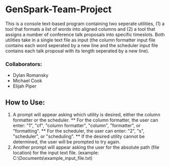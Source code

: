 # GenSpark-Team-Project
This is a console text-based program containing two seperate utilities, (1) a tool that formats a list of words into aligned columns and (2) a tool that assigns a number of conference talk proposals into specific timeslots. Both utilities take in a single text file as input (the column formatter input file contains each word seperated by a new line and the scheduler input file contains each talk proposal with its length seperated by a new line).

### Collaborators:
* Dylan Romansky
* Michael Cook
* Elijah Piper

## How to Use:
1. A prompt will appear asking which utility is desired, either the column formatter or the scheduler.
** For the column formatter, the user can enter: "1", "cf", "column formatter", "column", "formatter", or "formatting".
** For the scheduler, the user can enter: "2", "s", "scheduler", or "scheduling".
** If the desired utility cannot be determined, the user will be prompted to try again.
2. Another prompt will appear asking the user for the absolute path (file location) for the input text file. (example: C:\Documents\example_input_file.txt)
